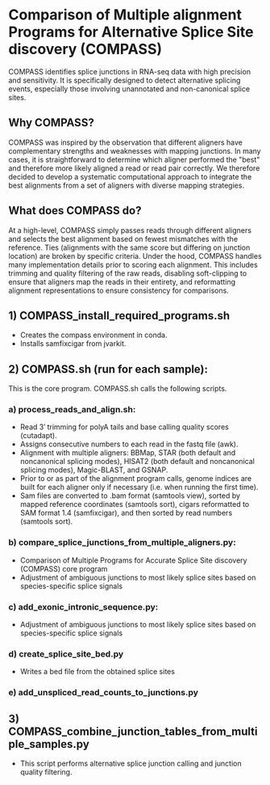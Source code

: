# Comparison of Multiple alignment Programs for Alternative Splice Site discovery (COMPASS)
COMPASS identifies splice junctions in RNA-seq data with high precision and sensitivity. It is specifically designed to detect alternative splicing events, especially those involving unannotated and non-canonical splice sites.

## Why COMPASS?
COMPASS was inspired by the observation that different aligners have complementary strengths and weaknesses with mapping junctions. In many cases, it is straightforward to determine which aligner performed the "best" and therefore more likely aligned a read or read pair correctly. We therefore decided to develop a systematic computational approach to integrate the best alignments from a set of aligners with diverse mapping strategies.

## What does COMPASS do?
At a high-level, COMPASS simply passes reads through different aligners and selects the best alignment based on fewest mismatches with the reference. Ties (alignments with the same score but differing on junction location) are broken by specific criteria. Under the hood, COMPASS handles many implementation details prior to scoring each alignment. This includes trimming and quality filtering of the raw reads, disabling soft-clipping to ensure that aligners map the reads in their entirety, and reformatting alignment representations to ensure consistency for comparisons.

## 1) COMPASS_install_required_programs.sh
  * Creates the compass environment in conda.
  * Installs samfixcigar from jvarkit.

## 2) COMPASS.sh (run for each sample):
This is the core program. COMPASS.sh calls the following scripts.

### a) process_reads_and_align.sh:
  * Read 3′ trimming for polyA tails and base calling quality scores (cutadapt).
  * Assigns consecutive numbers to each read in the fastq file (awk).
  * Alignment with multiple aligners: BBMap, STAR (both default and noncanonical splicing modes), HISAT2 (both default and noncanonical splicing modes), Magic-BLAST, and GSNAP.
  * Prior to or as part of the alignment program calls, genome indices are built for each aligner only if necessary (i.e. when running the first time).
  * Sam files are converted to .bam format (samtools view), sorted by mapped reference coordinates (samtools sort), cigars reformatted to SAM format 1.4 (samfixcigar), and then sorted by read numbers (samtools sort).

### b) compare_splice_junctions_from_multiple_aligners.py:
  * Comparison of Multiple Programs for Accurate Splice Site discovery (COMPASS) core program
  * Adjustment of ambiguous junctions to most likely splice sites based on species-specific splice signals

### c) add_exonic_intronic_sequence.py:
  * Adjustment of ambiguous junctions to most likely splice sites based on species-specific splice signals

### d) create_splice_site_bed.py
  * Writes a bed file from the obtained splice sites

### e) add_unspliced_read_counts_to_junctions.py

## 3) COMPASS_combine_junction_tables_from_multiple_samples.py
  * This script performs alternative splice junction calling and junction quality filtering.
